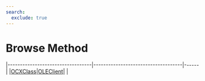 ```yaml
---
search:
  exclude: true
---
```


<h1 class="heading"><span class="name">Browse Method</span></h1>

|----------------------------------|------------------------------------|------|
|[OCXClass](../objects/ocxclass.md)|[OLEClient](../objects/oleclient.md)|&nbsp;|
